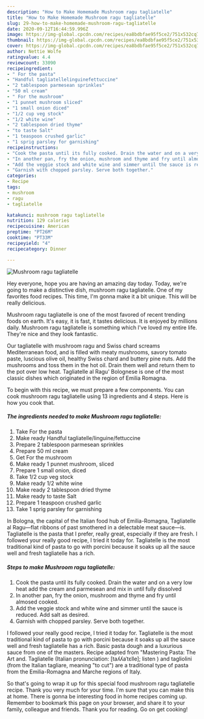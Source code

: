 ```yaml
---
description: "How to Make Homemade Mushroom ragu tagliatelle"
title: "How to Make Homemade Mushroom ragu tagliatelle"
slug: 29-how-to-make-homemade-mushroom-ragu-tagliatelle
date: 2020-09-12T16:44:59.996Z
image: https://img-global.cpcdn.com/recipes/ea8bdbfae95f5ce2/751x532cq70/mushroom-ragu-tagliatelle-recipe-main-photo.jpg
thumbnail: https://img-global.cpcdn.com/recipes/ea8bdbfae95f5ce2/751x532cq70/mushroom-ragu-tagliatelle-recipe-main-photo.jpg
cover: https://img-global.cpcdn.com/recipes/ea8bdbfae95f5ce2/751x532cq70/mushroom-ragu-tagliatelle-recipe-main-photo.jpg
author: Nettie Wolfe
ratingvalue: 4.4
reviewcount: 33090
recipeingredient:
- " For the pasta"
- "Handful tagliatellelinguinefettuccine"
- "2 tablespoon parmesean sprinkles"
- "50 ml cream"
- " For the mushroom"
- "1 punnet mushroom sliced"
- "1 small onion diced"
- "1/2 cup veg stock"
- "1/2 white wine"
- "2 tablespoon dried thyme"
- "to taste Salt"
- "1 teaspoon crushed garlic"
- "1 sprig parsley for garnishing"
recipeinstructions:
- "Cook the pasta until its fully cooked. Drain the water and on a very low heat add the cream and parmesean and mix in until fully dissolved"
- "In another pan, fry the onion, mushroom and thyme and fry until almosed cooked."
- "Add the veggie stock and white wine and simmer until the sauce is reduced. Add salt as desired."
- "Garnish with chopped parsley. Serve both together."
categories:
- Recipe
tags:
- mushroom
- ragu
- tagliatelle

katakunci: mushroom ragu tagliatelle 
nutrition: 129 calories
recipecuisine: American
preptime: "PT26M"
cooktime: "PT33M"
recipeyield: "4"
recipecategory: Dinner

---
```



![Mushroom ragu tagliatelle](https://img-global.cpcdn.com/recipes/ea8bdbfae95f5ce2/751x532cq70/mushroom-ragu-tagliatelle-recipe-main-photo.jpg)

Hey everyone, hope you are having an amazing day today. Today, we're going to make a distinctive dish, mushroom ragu tagliatelle. One of my favorites food recipes. This time, I'm gonna make it a bit unique. This will be really delicious.

Mushroom ragu tagliatelle is one of the most favored of recent trending foods on earth. It's easy, it is fast, it tastes delicious. It is enjoyed by millions daily. Mushroom ragu tagliatelle is something which I've loved my entire life. They're nice and they look fantastic.

Our tagliatelle with mushroom ragu and Swiss chard screams Mediterranean food, and is filled with meaty mushrooms, savory tomato paste, luscious olive oil, healthy Swiss chard and buttery pine nuts. Add the mushrooms and toss them in the hot oil. Drain them well and return them to the pot over low heat. Tagliatelle al Ragu&#39; Bolognese is one of the most classic dishes which originated in the region of Emilia Romagna.


To begin with this recipe, we must prepare a few components. You can cook mushroom ragu tagliatelle using 13 ingredients and 4 steps. Here is how you cook that.

<!--inarticleads1-->

##### The ingredients needed to make Mushroom ragu tagliatelle:

1. Take  For the pasta
1. Make ready Handful tagliatelle/linguine/fettuccine
1. Prepare 2 tablespoon parmesean sprinkles
1. Prepare 50 ml cream
1. Get  For the mushroom
1. Make ready 1 punnet mushroom, sliced
1. Prepare 1 small onion, diced
1. Take 1/2 cup veg stock
1. Make ready 1/2 white wine
1. Make ready 2 tablespoon dried thyme
1. Make ready to taste Salt
1. Prepare 1 teaspoon crushed garlic
1. Take 1 sprig parsley for garnishing


In Bologna, the capital of the Italian food hub of Emilia-Romagna, Tagliatelle al Ragu—flat ribbons of past smothered in a delectable meat sauce—is. Tagliatelle is the pasta that I prefer, really great, especially if they are fresh. I followed your really good recipe, I tried it today for. Tagliatelle is the most traditional kind of pasta to go with porcini because it soaks up all the sauce well and fresh tagliatelle has a rich. 

<!--inarticleads2-->

##### Steps to make Mushroom ragu tagliatelle:

1. Cook the pasta until its fully cooked. Drain the water and on a very low heat add the cream and parmesean and mix in until fully dissolved
1. In another pan, fry the onion, mushroom and thyme and fry until almosed cooked.
1. Add the veggie stock and white wine and simmer until the sauce is reduced. Add salt as desired.
1. Garnish with chopped parsley. Serve both together.


I followed your really good recipe, I tried it today for. Tagliatelle is the most traditional kind of pasta to go with porcini because it soaks up all the sauce well and fresh tagliatelle has a rich. Basic pasta dough and a luxurious sauce from one of the masters. Recipe adapted from &#34;Mastering Pasta: The Art and. Tagliatelle (Italian pronunciation: [taʎʎaˈtɛlle]; listen ) and tagliolini (from the Italian tagliare, meaning &#34;to cut&#34;) are a traditional type of pasta from the Emilia-Romagna and Marche regions of Italy. 

So that's going to wrap it up for this special food mushroom ragu tagliatelle recipe. Thank you very much for your time. I'm sure that you can make this at home. There is gonna be interesting food in home recipes coming up. Remember to bookmark this page on your browser, and share it to your family, colleague and friends. Thank you for reading. Go on get cooking!
